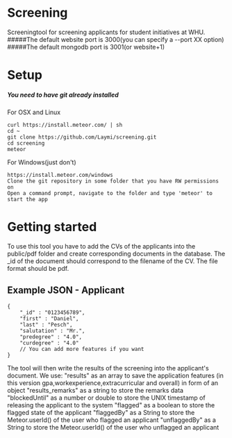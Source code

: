 # Screening
Screeningtool for screening applicants for student initiatives at WHU.
#####The default website port is 3000(you can specify a --port XX option)
#####The default mongodb port is 3001(or website+1)

# Setup
##### You need to have git already installed
For OSX and Linux
```
curl https://install.meteor.com/ | sh
cd ~
git clone https://github.com/Laymi/screening.git
cd screening
meteor
```
For Windows(just don't)
```
https://install.meteor.com/windows
Clone the git repository in some folder that you have RW permissions on
Open a command prompt, navigate to the folder and type 'meteor' to start the app
```
# Getting started
To use this tool you have to add the CVs of the applicants into the public/pdf folder and create corresponding documents in the database.
The \_id of the document should correspond to the filename of the CV. The file format should be pdf.

## Example JSON - Applicant
```
{
    "_id" : "0123456789",
    "first" : "Daniel",
    "last" : "Pesch",
    "salutation" : "Mr.",
    "predegree" : "4.0",
    "curdegree" : "4.0"
    // You can add more features if you want
}
```
The tool will then write the results of the screening into the applicant's document.
We use:
"results" as an array to save the application features (in this version gpa,workexperience,extracurricular and overall) in form of an object
"results_remarks" as a string to store the remarks data
"blockedUntil" as a number or double to store the UNIX timestamp of releasing the applicant to the system
"flagged" as a boolean to store the flagged state of the applicant
"flaggedBy" as a String to store the Meteor.userId() of the user who flagged an applicant
"unflaggedBy" as a String to store the Meteor.userId() of the user who unflagged an applicant
